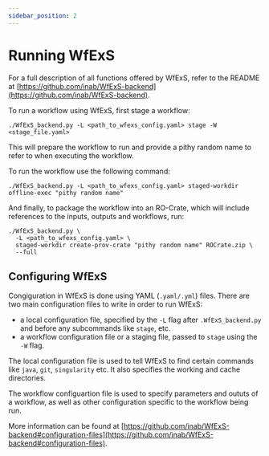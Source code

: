```yaml
---
sidebar_position: 2
---
```


# Running WfExS

For a full description of all functions offered by WfExS, refer to the README at [https://github.com/inab/WfExS-backend](https://github.com/inab/WfExS-backend).

To run a workflow using WfExS, first stage a workflow:
```shell
./WfExS_backend.py -L <path_to_wfexs_config.yaml> stage -W <stage_file.yaml>
```
This will prepare the workflow to run and provide a pithy random name to refer to when executing the workflow.

To run the workflow use the following command:
```shell
./WfExS_backend.py -L <path_to_wfexs_config.yaml> staged-workdir offline-exec "pithy random name"
```

And finally, to package the workflow into an RO-Crate, which will include references to the inputs, outputs and workflows, run:
```shell
./WfExS_backend.py \
  -L <path_to_wfexs_config.yaml> \
  staged-workdir create-prov-crate "pithy random name" ROCrate.zip \
  --full
```

## Configuring WfExS

Congiguration in WfExS is done using YAML (`.yaml/.yml`) files. There are two main configuration files to write in order to run WfExS:
* a local configuration file, specified by the `-L` flag after `.WfExS_backend.py` and before any subcommands like `stage`, etc.
* a workflow configuration file or a staging file, passed to `stage` using the `-W` flag.

The local configuration file is used to tell WfExS to find certain commands like `java`, `git`, `singularity` etc. It also specifies the working and cache directories.

The workflow configuartion file is used to specify parameters and oututs of a workflow, as well as other configuration specific to the workflow being run.

More information can be found at [https://github.com/inab/WfExS-backend#configuration-files](https://github.com/inab/WfExS-backend#configuration-files).
